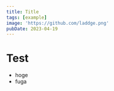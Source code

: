 ```yaml
---
title: Title
tags: [example]
image: 'https://github.com/laddge.png'
pubDate: 2023-04-19
---
```


# Test

- hoge
- fuga
